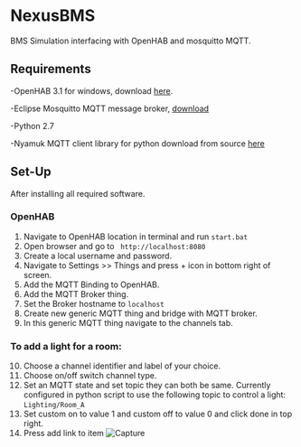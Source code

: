 # NexusBMS
BMS Simulation interfacing with OpenHAB and mosquitto MQTT.

## Requirements
-OpenHAB 3.1 for windows, download [here](https://www.openhab.org/download/).

-Eclipse Mosquitto MQTT message broker, [download](https://mosquitto.org/files/binary/win64/mosquitto-2.0.12-install-windows-x64.exe)

-Python 2.7

-Nyamuk MQTT client library for python download from source [here](https://github.com/iwanbk/nyamuk)

## Set-Up

After installing all required software.

### OpenHAB
1. Navigate to OpenHAB location in terminal and run `start.bat`
2. Open browser and go to ` http://localhost:8080`
3. Create a local username and password.
4. Navigate to Settings >> Things and press + icon in bottom right of screen. 
5. Add the MQTT Binding to OpenHAB.
6. Add the MQTT Broker thing.
7. Set the Broker hostname to `localhost`
8. Create new generic MQTT thing and bridge with MQTT broker. 
9. In this generic MQTT thing navigate to the channels tab.
### To add a light for a room:
10. Choose a channel identifier and label of your choice. 
11. Choose on/off switch channel type.
12. Set an MQTT state and set topic they can both be same. Currently configured in python script to use the following topic to control a light: `Lighting/Room_A`
13. Set custom on to value 1 and custom off to value 0 and click done in top right.
14. Press add link to item 
![Capture](https://user-images.githubusercontent.com/54277779/133573320-b3c98e7b-f9b3-49ea-acb1-ebe8a955bef9.JPG)
